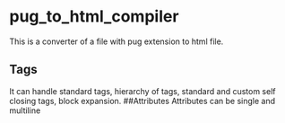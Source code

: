 # pug_to_html_compiler
This is a converter of a file with pug extension to html file. 
## Tags
It can handle standard tags, hierarchy of tags,
standard and custom self closing tags, block expansion.
##Attributes
Attributes can be single and multiline

